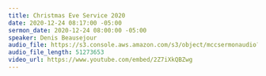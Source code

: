 ```yaml
---
title: Christmas Eve Service 2020
date: 2020-12-24 08:17:00 -05:00
sermon_date: 2020-12-24 08:00:00 -05:00
speaker: Denis Beausejour
audio_file: https://s3.console.aws.amazon.com/s3/object/mccsermonaudio?region=us-east-2&prefix=Advent+2020+Promise+of+Hope/Christmas+Eve.mp3
audio_file_length: 51273653
video_url: https://www.youtube.com/embed/2Z7iXkQBZwg
---
```


